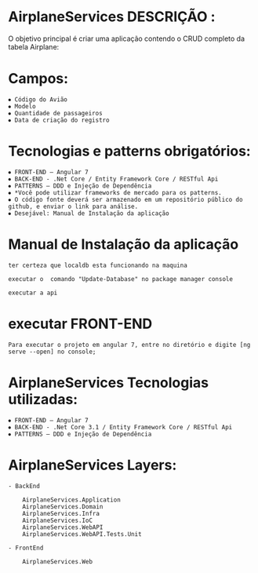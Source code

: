 ﻿# AirplaneServices DESCRIÇÃO :

 O objetivo principal é criar uma aplicação contendo o CRUD completo da tabela Airplane:

# Campos:
    ⦁ Código do Avião
    ⦁ Modelo
    ⦁ Quantidade de passageiros
    ⦁ Data de criação do registro

# Tecnologias e patterns obrigatórios:
    ⦁ FRONT-END – Angular 7
    ⦁ BACK-END - .Net Core / Entity Framework Core / RESTful Api
    ⦁ PATTERNS – DDD e Injeção de Dependência
    ⦁ *Você pode utilizar frameworks de mercado para os patterns.
    ⦁ O código fonte deverá ser armazenado em um repositório público do github, e enviar o link para análise.
    ⦁ Desejável: Manual de Instalação da aplicação

# Manual de Instalação da aplicação

    ter certeza que localdb esta funcionando na maquina

    executar o  comando "Update-Database" no package manager console

    executar a api

# executar FRONT-END
    Para executar o projeto em angular 7, entre no diretório e digite [ng serve --open] no console;

# AirplaneServices Tecnologias utilizadas:

    ⦁ FRONT-END – Angular 7
    ⦁ BACK-END - .Net Core 3.1 / Entity Framework Core / RESTful Api
    ⦁ PATTERNS – DDD e Injeção de Dependência

# AirplaneServices Layers:

    - BackEnd

        AirplaneServices.Application
        AirplaneServices.Domain
        AirplaneServices.Infra
        AirplaneServices.IoC
        AirplaneServices.WebAPI
        AirplaneServices.WebAPI.Tests.Unit
        
    - FrontEnd

        AirplaneServices.Web
